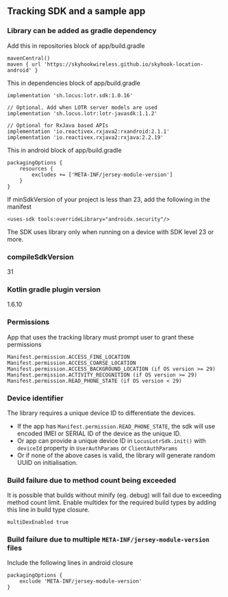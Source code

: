 ## Tracking SDK and a sample app

### Library can be added as gradle dependency

Add this in repositories block of app/build.gradle
```
mavenCentral()
maven { url 'https://skyhookwireless.github.io/skyhook-location-android' }
```

This in dependencies block of app/build.gradle
```
implementation 'sh.locus:lotr.sdk:1.0.16'

// Optional. Add when LOTR server models are used
implementation 'sh.locus.lotr:lotr-javasdk:1.1.2'

// Optional for RxJava based APIs
implementation 'io.reactivex.rxjava2:rxandroid:2.1.1'
implementation 'io.reactivex.rxjava2:rxjava:2.2.19'
```

This in android block of app/build.gradle
```
packagingOptions {
    resources {
        excludes += ['META-INF/jersey-module-version']
    }
}
```
If minSdkVersion of your project is less than 23, add the following in the manifest
```
<uses-sdk tools:overrideLibrary="androidx.security"/>
```
The SDK uses library only when running on a device with SDK level 23 or more.

### compileSdkVersion
31

### Kotlin gradle plugin version
1.6.10

### Permissions

App that uses the tracking library must prompt user to grant these permissions
```
Manifest.permission.ACCESS_FINE_LOCATION
Manifest.permission.ACCESS_COARSE_LOCATION
Manifest.permission.ACCESS_BACKGROUND_LOCATION (if OS version >= 29)
Manifest.permission.ACTIVITY_RECOGNITION (if OS version >= 29)
Manifest.permission.READ_PHONE_STATE (if OS version < 29)
```

### Device identifier

The library requires a unique device ID to differentiate the devices.

- If the app has `Manifest.permission.READ_PHONE_STATE`, the sdk will use encoded IMEI or SERIAL ID of the device as the unique ID.
- Or app can provide a unique device ID in `LocusLotrSdk.init()` with `deviceId` property in `UserAuthParams` or `ClientAuthParams`
- Or if none of the above cases is valid, the library will generate random UUID on initialisation.

### Build failure due to method count being exceeded

It is possible that builds without minify (eg. debug) will fail due to exceeding method count limit.
Enable multidex for the required build types by adding this line in build type closure.
```
multiDexEnabled true
```

### Build failure due to multiple `META-INF/jersey-module-version` files

Include the following lines in android closure
```
packagingOptions {
    exclude 'META-INF/jersey-module-version'
}
```
